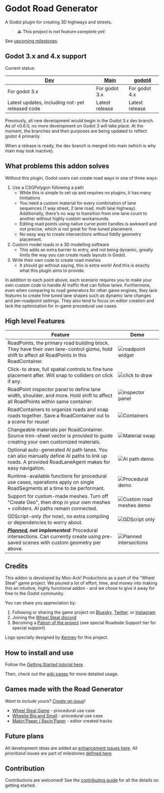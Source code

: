 # Godot Road Generator

A Godot plugin for creating 3D highways and streets.

> :warning: **This project is not feature complete yet**!

See [upcoming milestones](https://github.com/TheDuckCow/godot-road-generator/milestones).

## Godot 3.x and 4.x support

Current status:

| [Dev](https://github.com/TheDuckCow/godot-road-generator/tree/dev) | [Main](https://github.com/TheDuckCow/godot-road-generator/tree/main) | [godot4](https://github.com/TheDuckCow/godot-road-generator/tree/godot4) |
| --- | ---- | ------ |
| For godot 3.x | For godot 3.x | For godot 4.x |
| Latest updates, including not-yet released code | Latest release | Latest release |


Previously, all new development would begin in the Godot 3.x dev branch. As of v0.6.0, no more development on Godot 3 will take place. At the moment, the branches and their purposes are being updated to reflect godot 4 primarily.

When a release is ready, the dev branch is merged into main (which is why main may look inactive).


## What problems this addon solves

Without this plugin, Godot users can create road ways in one of three ways:

1. Use a CSGPolygon following a path
	- While this is simple to set up and requires no plugins, it has many limitations
	- You need a custom material for every combination of lane sequences (1 way street, 2 lane road, multi lane highway). Additionally, there's no way to transition from one lane count to another without highly custom workarounds.
	- Editing road points using native curve point handles is awkward and not precise, which is not great for fine-tuned placement.
	- No easy way to create intersections without fiddly geometry placement.
2. Custom model roads in a 3D modelling software
	- This adds an extra barrier to entry, and not being dynamic, greatly limits the way you can create roads layouts in Godot.
3. Write their own code to create road meshes
	- It should go without saying, this is extra work! And this is exactly what this plugin aims to provide.

In addition to each point above, each scenario requires you to make your own custom code to handle AI traffic that can follow lanes. Furthermore, even when comparing to road generators for other game engines, they lack features to create fine tuned lane shapes such as dynamic lane changes and per-roadpoint settings. They also tend to focus on editor creation and lack the optimization for in-game procedural use cases.

## High level Features

| Feature | Demo |
| ------- | -----|
| RoadPoints, the primary road building block. They have their own lane-control gizmo, hold shift to affect all RoadPoints in this RoadContainer. | ![roadpoint widget](./demo/gifs/roadpoint_widget.gif) |
| Click-to draw, full spatial controls to fine tune placement after. Will snap to colliders on click if any. | ![click to draw](./demo/gifs/click_to_draw.gif) |
| RoadPoint inspector panel to define lane width, shoulder, and more. Hold shift to affect all RoadPoints within same container. | ![inspector panel](./demo/gifs/inspector_panel.gif) |
| RoadContainers to organize roads and snap roads together. Save a RoadContainer out to a scene for reuse! | ![Containers](./demo/gifs/containers.gif) |
| Changeable materials per RoadContainer. Source trim-sheet vector is provided to guide creating your own customized materials. | ![Material swap](./demo/gifs/material_swap.gif) |
| Optional auto-generated AI path lanes. You can also manually define AI paths to link up roads. A provided RoadLaneAgent makes for easy navigation. | ![AI path demo](./demo/gifs/ai_lanes.gif) |
| Runtime-available functions for procedural use cases, operations apply on single RoadSegments at a time to be performant. | ![Procedural demo](./demo/gifs/procedural_demo.gif) |
| Support for custom-made meshes. Turn off "Create Geo", then drop in your own meshes + colliders. AI paths remain connected. | ![Custom road meshes demo](./demo/gifs/custom_geo.gif) |
| GDScript-only (for now), no extra compiling or dependencies to worry about. | ![GDScript only](./demo/gifs/gdscript-only.png) |
| ***[Planned](https://github.com/TheDuckCow/godot-road-generator/issues/121), not implemented:*** Procedural intersections. Can currently create using pre-saved scenes with custom geometry per above. | ![Planned intersections](./demo/gifs/intersection.gif) |


## Credits

This addon is developed by Moo-Ack! Productions as a part of the "Wheel Steal" game project. We poured a lot of effort, time, and money into making this an intuitive, highly functional addon - and we chose to give it away for free to the Godot community.

You can share you appreciation by:

1. Following or sharing the game project on [Bluesky](https://bsky.app/profile/wheelstealgame.bsky.social), [Twitter](https://twitter.com/WheelStealGame). or [Instagram](https://www.instagram.com/wheelstealgame/)
1. Joining the [Wheel Steal discord](https://discord.gg/gttJWznb4a)
1. Becoming a [Patron of the project](https://www.patreon.com/WheelStealGame) (see special Roadside Support tier for special support)

Logo specially designed by [Kenney](https://www.kenney.nl/assets) for this project.


## How to install and use

Follow the [Getting Started tutorial here](https://github.com/TheDuckCow/godot-road-generator/wiki/A-getting-started-tutorial).


Then, check out the [wiki pages](https://github.com/TheDuckCow/godot-road-generator/wiki) for more detailed usage.


## Games made with the Road Generator

*Want to include yours? [Create an issue](https://github.com/TheDuckCow/godot-road-generator/issues/new)!*

- [Wheel Steal Game](https://wheelstealgame.com/) - procedural use case
- [Wheelie Big and Small](https://theduckcow.itch.io/wheelie-big-and-small) - procedural use case
- [Makin'Paper / Racin'Paper](https://theduckcow.com/2024/paper-games-win-hearts-gdko-2024/) - editor created tracks


## Future plans

All development ideas are added as [enhancement issues here](https://github.com/TheDuckCow/godot-road-generator/issues?q=is%3Aopen+is%3Aissue+label%3Aenhancement). All *prioritized* issues are part of milestones [defined here](https://github.com/TheDuckCow/godot-road-generator/milestones)


## Contribution

Contributions are welcomed! See the [contributing guide](https://github.com/TheDuckCow/godot-road-generator/blob/main/CONTRIBUTING.md) for all the details on getting started.
